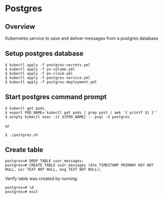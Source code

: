 # Postgres

## Overview

Kubernetes service to save and deliver messages from a postgres database

## Setup postgres database

```
$ kubectl apply -f postgres-secrets.yml
$ kubectl apply -f pv-volume.yml
$ kubectl apply -f pv-claim.yml
$ kubectl apply -f postgres-service.yml
$ kubectl apply -f postgres-deployment.yml
```


## Start postgres command prompt

```
$ kubectl get pods
$ export POD_NAME=`kubectl get pods | grep post | awk '{ printf $1 }'`
$ winpty kubectl exec -it ${POD_NAME} -- psql -U postgres
```

or

```
$ ./postgres.sh
```

## Create table
```
postgres=# DROP TABLE user_messages;
postgres=# CREATE TABLE user_messages (dte TIMESTAMP PRIMARY KEY NOT NULL, usr TEXT NOT NULL, msg TEXT NOT NULL);
```

Verify table was created by running:
```
postgres=# \d
postgres=# exit
```